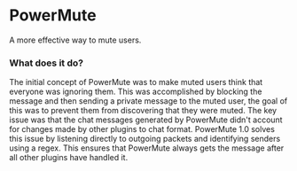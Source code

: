 PowerMute
=========
A more effective way to mute users. 

### What does it do?
The initial concept of PowerMute was to make muted users think that everyone was ignoring them. This was accomplished by blocking the message and then sending a private message to the muted user, the goal of this was to prevent them from discovering that they were muted. The key issue was that the chat messages generated by PowerMute didn't account for changes made by other plugins to chat format. PowerMute 1.0 solves this issue by listening directly to outgoing packets and identifying senders using a regex. This ensures that PowerMute always gets the message after all other plugins have handled it. 